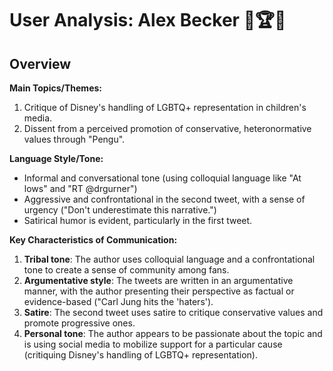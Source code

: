 # User Analysis: Alex Becker 🍊🏆🥇

## Overview

**Main Topics/Themes:**

1. Critique of Disney's handling of LGBTQ+ representation in children's media.
2. Dissent from a perceived promotion of conservative, heteronormative values through "Pengu".

**Language Style/Tone:**

* Informal and conversational tone (using colloquial language like "At lows" and "RT @drgurner")
* Aggressive and confrontational in the second tweet, with a sense of urgency ("Don't underestimate this narrative.")
* Satirical humor is evident, particularly in the first tweet.

**Key Characteristics of Communication:**

1. **Tribal tone**: The author uses colloquial language and a confrontational tone to create a sense of community among fans.
2. **Argumentative style**: The tweets are written in an argumentative manner, with the author presenting their perspective as factual or evidence-based ("Carl Jung hits the 'haters').
3. **Satire**: The second tweet uses satire to critique conservative values and promote progressive ones.
4. **Personal tone**: The author appears to be passionate about the topic and is using social media to mobilize support for a particular cause (critiquing Disney's handling of LGBTQ+ representation).